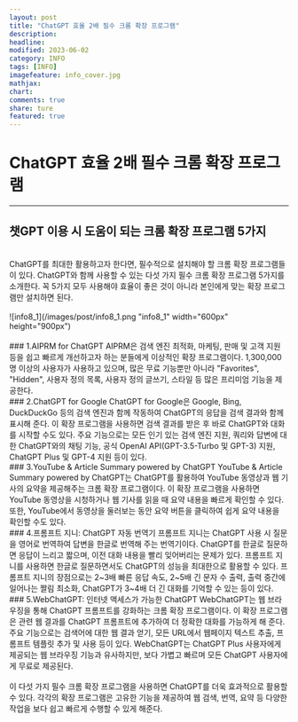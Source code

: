 ```yaml
---
layout: post
title: "ChatGPT 효율 2배 필수 크롬 확장 프로그램"
description:
headline:
modified: 2023-06-02
category: INFO
tags: [INFO]
imagefeature: info_cover.jpg
mathjax:
chart:
comments: true
share: ture
featured: true
---
```


# ChatGPT 효율 2배 필수 크롬 확장 프로그램  

---------------------------------------


## 챗GPT 이용 시 도움이 되는 크롬 확장 프로그램 5가지  
<br/>
ChatGPT를 최대한 활용하고자 한다면, 필수적으로 설치해야 할 크롬 확장 프로그램들이 있다. ChatGPT와 함께 사용할 수 있는 다섯 가지 필수 크롬 확장 프로그램 5가지를 소개한다. 꼭 5가지 모두 사용해야 효율이 좋은 것이 아니라 본인에게 맞는 확장 프로그램만 설치하면 된다.  
<br/>
<br/>
![info8_1](/images/post/info8_1.png "info8_1" width="600px" height="900px")  
<br/>
<br/>
### 1.AIPRM for ChatGPT  
AIPRM은 검색 엔진 최적화, 마케팅, 판매 및 고객 지원 등을 쉽고 빠르게 개선하고자 하는 분들에게 이상적인 확장 프로그램이다. 1,300,000명 이상의 사용자가 사용하고 있으며, 많은 무료 기능뿐만 아니라 "Favorites", "Hidden", 사용자 정의 목록, 사용자 정의 글쓰기, 스타일 등 많은 프리미엄 기능을 제공한다.  
<br/>
### 2.ChatGPT for Google  
ChatGPT for Google은 Google, Bing, DuckDuckGo 등의 검색 엔진과 함께 작동하여 ChatGPT의 응답을 검색 결과와 함께 표시해 준다. 이 확장 프로그램을 사용하면 검색 결과를 받은 후 바로 ChatGPT와 대화를 시작할 수도 있다. 주요 기능으로는 모든 인기 있는 검색 엔진 지원, 쿼리와 답변에 대한 ChatGPT와의 채팅 기능, 공식 OpenAI API(GPT-3.5-Turbo 및 GPT-3) 지원, ChatGPT Plus 및 GPT-4 지원 등이 있다.  
<br/>
### 3.YouTube & Article Summary powered by ChatGPT  
YouTube & Article Summary powered by ChatGPT는 ChatGPT를 활용하여 YouTube 동영상과 웹 기사의 요약을 제공해주는 크롬 확장 프로그램이다. 이 확장 프로그램을 사용하면 YouTube 동영상을 시청하거나 웹 기사를 읽을 때 요약 내용을 빠르게 확인할 수 있다. 또한, YouTube에서 동영상을 둘러보는 동안 요약 버튼을 클릭하여 쉽게 요약 내용을 확인할 수도 있다.  
<br/>
### 4.프롬프트 지니: ChatGPT 자동 번역기  
프롬프트 지니는 ChatGPT 사용 시 질문을 영어로 번역하여 답변을 한글로 번역해 주는 번역기이다. ChatGPT를 한글로 질문하면 응답이 느리고 짧으며, 이전 대화 내용을 빨리 잊어버리는 문제가 있다. 프롬프트 지니를 사용하면 한글로 질문하면서도 ChatGPT의 성능을 최대한으로 활용할 수 있다. 프롬프트 지니의 장점으로는 2~3배 빠른 응답 속도, 2~5배 긴 문자 수 출력, 출력 중간에 일어나는 짤림 최소화, ChatGPT가 3~4배 더 긴 대화를 기억할 수 있는 등이 있다.  
<br/>
### 5.WebChatGPT: 인터넷 액세스가 가능한 ChatGPT  
WebChatGPT는 웹 브라우징을 통해 ChatGPT 프롬프트를 강화하는 크롬 확장 프로그램이다. 이 확장 프로그램은 관련 웹 결과를 ChatGPT 프롬프트에 추가하여 더 정확한 대화를 가능하게 해 준다. 주요 기능으로는 검색어에 대한 웹 결과 얻기, 모든 URL에서 웹페이지 텍스트 추출, 프롬프트 템플릿 추가 및 사용 등이 있다. WebChatGPT는 ChatGPT Plus 사용자에게 제공되는 웹 브라우징 기능과 유사하지만, 보다 가볍고 빠르며 모든 ChatGPT 사용자에게 무료로 제공된다.  
<br/>
<br/>
이 다섯 가지 필수 크롬 확장 프로그램을 사용하면 ChatGPT를 더욱 효과적으로 활용할 수 있다. 각각의 확장 프로그램은 고유한 기능을 제공하여 웹 검색, 번역, 요약 등 다양한 작업을 보다 쉽고 빠르게 수행할 수 있게 해준다.  